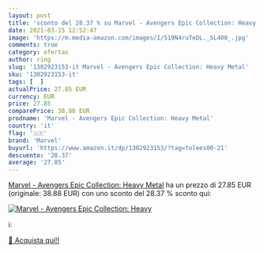 ```yaml
---
layout: post
title: 'sconto del 28.37 % su Marvel - Avengers Epic Collection: Heavy  '
date: 2021-03-15 12:52:47
image: 'https://m.media-amazon.com/images/I/519N4ruTeDL._SL400_.jpg'
comments: true
category: ofertas
author: ring
slug: '1302923153-it Marvel - Avengers Epic Collection: Heavy Metal'
sku: '1302923153-it'
tags: [  ]
actualPrice: 27.85 EUR
currency: EUR
price: 27.85
comparePrice: 38.88 EUR
prodname: 'Marvel - Avengers Epic Collection: Heavy Metal'
country: 'it'
flag: '🇮🇹'
brand: 'Marvel'
buyurl: 'https://www.amazon.it/dp/1302923153/?tag=tolees00-21'
descuento: '28.37'
average: '27.85'
---
```


[Marvel - Avengers Epic Collection: Heavy Metal](https://www.amazon.it/dp/1302923153/?tag=tolees00-21) ha un prezzo di 27.85 EUR (originale: 38.88 EUR) con uno sconto del 28.37 % sconto qui:

[![Marvel - Avengers Epic Collection: Heavy](https://m.media-amazon.com/images/I/519N4ruTeDL._SL400_.jpg)](https://www.amazon.it/dp/1302923153/?tag=tolees00-21)

ℹ️:


[🛒 Acquista qui!!](https://www.amazon.it/dp/1302923153/?tag=tolees00-21)
